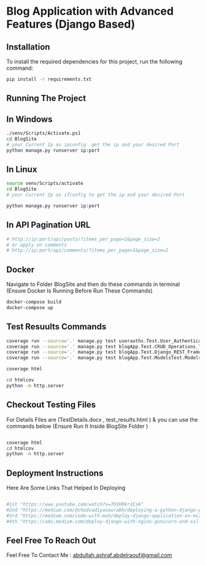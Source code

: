 # Blog Application with Advanced Features (Django Based)

## Installation

To install the required dependencies for this project, run the following command:

```bash
pip install -r requirements.txt
```
## Running The Project
## In Windows
```bash
./venv/Scripts/Activate.ps1
cd BlogSite
# your Current Ip as ipconfig  get the ip and your desired Port
python manage.py runserver ip:port
```
## In Linux
```bash
source venv/Scripts/activate
cd BlogSite
# your Current Ip as ifconfig to get the ip and your desired Port

python manage.py runserver ip:port
```

## In API Pagination URL
```bash
# http://ip:port/api/posts/?items_per_page=1&page_size=2
# or apply on comments
# http://ip:port/api/comments/?items_per_page=1&page_size=2
```

## Docker
Navigate to Folder BlogSite and then do these commands in terminal (Ensure Docker Is Running Before Run These Commands)
```bash
docker-compose build
docker-compose up
```
## Test Resuults Commands
```bash
coverage run --source='.' manage.py test userauths.Test.User_Authentication_Test.AuthenticationTestCase
coverage run --source='.' manage.py test blogApp.Test.CRUD_Operations_Test.CRUDTestCase
coverage run --source='.' manage.py test blogApp.Test.Django_REST_Frameworks_APIClient_Test.APITestCase
coverage run --source='.' manage.py test blogApp.Test.ModelsTest.ModelsTestCase

coverage html

cd htmlcov
python -m http.server

```
## Checkout Testing Files 
For Details Files are (TestDetails.docx , test_results.html ) & 
you can use the commands below (Ensure Run It Inside BlogSite Folder )
```bash

coverage html
cd htmlcov
python -m http.server
```

## Deployment Instructions
Here Are Some Links That Helped In Deploying
```bash

#1st "https://www.youtube.com/watch?v=7O1H9kr1CsA" 
#2nd "https://medium.com/@chodvadiyasaurabh/deploying-a-python-django-project-on-aws-step-by-step-guide-with-commands-84ca8a4f9d6f"
#3rd "https://medium.com/code-with-muh/deploy-django-application-on-ec2-with-postgresql-s3-domain-and-ssl-setup-e21143317223" 
#4th "https://a4u.medium.com/deploy-django-with-nginx-gunicorn-and-ssl-certificate-ce7d037c7507"
```
## Feel Free To Reach Out 
Feel Free To Contact Me : abdullah.ashraf.abdelraouf@gmail.com